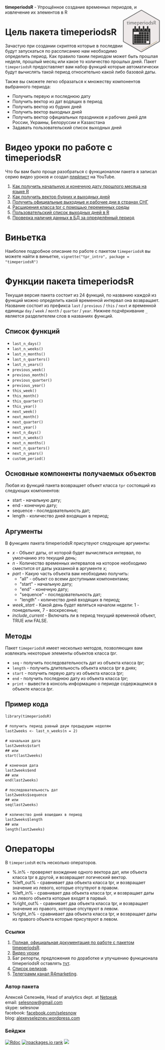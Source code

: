 **timeperiodsR** - Упрощённое создание временных периодов, и извлечение их элементов в R <a href='https://selesnow.github.io/timeperiodsR/'><img src='https://raw.githubusercontent.com/selesnow/timeperiodsR/master/inst/timeperiodsR_logo.png' align="right" height="139" /></a>

# Цель пакета timeperiodsR
Зачастую при создании скриптов которые в последвии будут запускаться по рассписанию нам необходимо определить период. Как правило таким периодом может быть прошлая неделя, прошлый месяц или какое то количество прошлых дней. Пакет `timeperiodsR` предоставляет вам набор функций которые автоматически будут вычислять такой период относительно какой либо базовой даты.

Также вы сможете легко образаться к множеству компонентов выбранного периода:
* Получить первую и последнюю дату
* Получить вектор из дат водящих в период
* Получить вектор из будних дней
* Получить вектор выходных дней
* Получить вектор официальных праздников и рабочих дней для России, Украины, Белоруссии и Казахстана
* Задавать пользовательский список выходных дней

# Видео уроки по работе с timeperiodsR
Что бы вам было проще разобраться с функционалом пакета я записал серию видео уроков и создал [плейлист](https://www.youtube.com/playlist?list=PLD2LDq8edf4qed2KVKfXmKdh0OQcdj9gw) на YouTube.

1. [Как получить начальную и конечную дату прошлого месяца на языке R](https://youtu.be/NgfWELbM6Fk)
2. [Как получить вектор будних и выходных дней](https://youtu.be/jwJA-fgQwoQ)
3. [Получить официальные выходные и рабочие дни в странах СНГ](https://youtu.be/meYb5LRV3k8)
4. [Расширения класса tpr с помощью переменных среды](https://youtu.be/W-rUYf3AHqA)
5. [Пользовательский список выходных дней в R](https://youtu.be/c_WQmN6yBl0)
6. [Проверка наличия данных в БД за определённый период](https://youtu.be/UMQ_S5w-T9c)

# Виньетка
Наиболее подробное описание по работе с пакетом `timeperiodsR` вы можете найти в виньетке, `vignette("tpr_intro", package = "timeperiodsR")`

# Функции пакета timeperiodsR
Текущая версия пакета состоит из 24 функций, по названию каждой из функций можно определить какой временной интервал она возвращает.
Название состоит из префикса `last` / `previous` / `this` / `next` и временной единицы `day` / `week` / `month` / `quarter` / `year`. Нижнее подчёркивание `_` является разделителем слов в названиях функций. 

## Список функций
* `last_n_days()`
* `last_n_weeks()`
* `last_n_months()`
* `last_n_quarters()`
* `last_n_years()`
* `previous_week()`
* `previous_month()`
* `previous_quarter()`
* `previous_year()`
* `this_week()`
* `this_month()`
* `this_quarter()`
* `this_year()`
* `next_week()`
* `next_month()`
* `next_quarter()`
* `next_year()`
* `next_n_days()`
* `next_n_weeks()`
* `next_n_months()`
* `next_n_quarters()`
* `next_n_years()`
* `custom_period()`

## Основные компоненты получаемых объектов
Любая из функций пакета возвращает объект класса `tpr` состоящий из следующих компонентов:
* start - начальную дату;
* end - конечную дату;
* sequence - последовательность дат;
* length - количество дней входящих в период;

## Аргументы
В функциях пакета timeperiodsR присутвуют следующие аргументы:
* *x* - Объект даты, от которой будет вычисляться интервал, по умолчанию это текущий день;
* *n* - Количество временных интервалов на которое необходимо сместится от даты указанной в аргументе *x*;
* *part* - Какую часть объекта вам необходимо получить:
    * "all" - объект со всеми доступными компонентами;
    * "start" - начальную дату;
    * "end" - конечную дату;
    * "sequence" - последовательность дат;
    * "length" - количество дней входящих в период;
* *week_start* - Какой день будет являться началом недели: 1 - понедельник, 7 - воскресенье;
* *include_current* - Включать ли в период текущий временной объект, TRUE или FALSE.

## Методы
Пакет `timeperiodsR` имеет несколько методов, позволяющих вам извлекать некоторые элементы объектов класса *tpr*.

* `seq` - получить последовательность дат из объекта класса *tpr*;
* `length` - получить длительность объекта класса *tpr* в днях;
* `start` - получить первую дату из объекта класса *tpr*;
* `end` - получить последнюю дату из объекта класса *tpr*;
* `print` - вывести в консоль информацию о периоде содержащемся в объекте класса *tpr*.

## Пример кода
```
library(timeperiodsR)

# получить период равный двум предыдущим неделям
last2weeks <- last_n_weeks(n = 2)

# начальная дата
last2weeks$start
## или
start(last2weeks)

# конечная дата
last2weeks$end
## или
end(last2weeks)

# последовательность дат
last2weeks$sequence
## или
seq(last2weeks)

# количество дней вошедших в период
last2weeks$length
## или
length(last2weeks)
```

# Операторы
В `timeperiodsR` есть несколько операторов.

* %.in% - проверяет вхождение одного вектора дат, или объекта класса tpr в другой, и возвращает логический вектор.
* %left_out% - сравнивает два объекта класса tpr, и возвращает значение из левого, которые отсутвуют в правом.
* %left_in% - сравнивает два объекта класса tpr, и возвращает даты из левого объекта которые входят в парвый.
* %right_out% - сравнивает два объекта класса tpr, и возвращает значение из правого, которые отсутвуют в левом.
* %right_in% - сравнивает два объекта класса tpr, и возвращает даты из правого объекта которые присутвуют в левом.

### Ссылки
1. [Полная, официальная документация по работе с пакетом timeperiodsR](https://selesnow.github.io/timeperiodsR/).
2. [Видео уроки](https://www.youtube.com/playlist?list=PLD2LDq8edf4qed2KVKfXmKdh0OQcdj9gw)
3. Баг репорты, предложения по доработке и улучшению функционала timeperiodsR оставлять [тут](https://github.com/selesnow/timeperiodsR/issues). 
4. [Список релизов](https://github.com/selesnow/timeperiodsR/releases).
5. [Телеграмм канал R4marketing](https://t.me/R4marketing).

### Автор пакета
Алексей Селезнёв, Head of analytics dept. at [Netpeak](https://netpeak.net/en/gb/)
<Br>email: selesnow@gmail.com
<Br>skype: selesnow
<Br>facebook: [facebook.com/selesnow](https://www.facebook.com/selesnow)
<Br>blog: [alexeyseleznev.wordpress.com](https://alexeyseleznev.wordpress.com/)

### Бейджи
[![Rdoc](http://www.rdocumentation.org/badges/version/timeperiodsR)](https://www.rdocumentation.org/packages/timeperiodsR)
[![rpackages.io rank](http://www.rpackages.io/badge/timeperiodsR.svg)](http://www.rpackages.io/package/timeperiodsR)
[![](https://cranlogs.r-pkg.org/badges/timeperiodsR)](https://cran.r-project.org/package=timeperiodsR)
